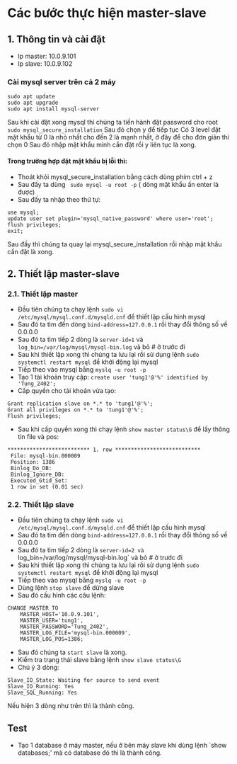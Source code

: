 # Các bước thực hiện master-slave
## 1. Thông tin và cài đặt
- Ip master: 10.0.9.101
- Ip slave: 10.0.9.102
### Cài mysql server trên cả 2 máy
```
sudo apt update
sudo apt upgrade
sudo apt install mysql-server
```

Sau khi cài đặt xong mysql thì chúng ta tiến hành đặt password cho root
`sudo mysql_secure_installation`
Sau đó chọn y để tiếp tục 
Có 3 level đặt mật khẩu từ 0 là nhỏ nhất cho đến 2 là mạnh nhất, ở đây để cho đơn giản thì chọn 0
Sau đó nhập mật khẩu mình cần đặt rồi y liên tục là xong.
#### Trong trường hợp đặt mật khẩu bị lỗi thì:
- Thoát khỏi mysql_secure_installation bằng cách dùng phím ctrl + z
- Sau đấy ta dùng ` sudo mysql -u root -p` ( dòng mật khẩu ấn enter là được)
- Sau đấy ta nhập theo thứ tự:
 ```
use mysql;
update user set plugin='mysql_native_password' where user='root';
flush privileges;
exit;
```
Sau đấy thì chúng ta quay lại mysql_secure_installation rồi nhập mật khẩu cần đặt là xong.
## 2. Thiết lập master-slave
### 2.1. Thiết lập master
- Đầu tiên chúng ta chạy lệnh `sudo vi /etc/mysql/mysql.conf.d/mysqld.cnf` để thiết lập cấu hình mysql
- Sau đó ta tìm đến dòng `bind-address=127.0.0.1` rồi thay đổi thông số về 0.0.0.0
- Sau đó ta tìm tiếp 2 dòng là `server-id=1` và `log_bin=/var/log/mysql/mysql-bin.log` và bỏ # ở trước đi
- Sau khi thiết lập xong thì chúng ta lưu lại rồi sử dụng lệnh `sudo systemctl restart mysql` để khởi động lại mysql
- Tiếp theo vào mysql bằng `myslq -u root -p`
- Tạo 1 tài khoản truy cập:
`create user 'tung1'@'%' identified by 'Tung_2402';`
- Cấp quyền cho tài khoản vừa tạo:
```
Grant replication slave on *.* to 'tung1'@'%';
Grant all privileges on *.* to 'tung1'@'%';
Flush privileges;
```
- Sau khi cấp quyền xong thì chạy lệnh `show master status\G` để lấy thông tin file và pos:
```
************************** 1. row ***************************
 File: mysql-bin.000009           
 Position: 1386       
 Binlog_Do_DB:
 Binlog_Ignore_DB:
 Executed_Gtid_Set:
 1 row in set (0.01 sec)
```
### 2.2. Thiết lập slave
- Đầu tiên chúng ta chạy lệnh `sudo vi /etc/mysql/mysql.conf.d/mysqld.cnf` để thiết lập cấu hình mysql
- Sau đó ta tìm đến dòng `bind-address=127.0.0.1` rồi thay đổi thông số về 0.0.0.0
- Sau đó ta tìm tiếp 2 dòng là `server-id=2 và `log_bin=/var/log/mysql/mysql-bin.log` và bỏ # ở trước đi
- Sau khi thiết lập xong thì chúng ta lưu lại rồi sử dụng lệnh `sudo systemctl restart mysql` để khởi động lại mysql
- Tiếp theo vào mysql bằng `myslq -u root -p`
- Dùng lệnh `stop slave` để dừng slave
- Sau đó cấu hình các câu lệnh:
```
CHANGE MASTER TO
	MASTER_HOST='10.0.9.101',
	MASTER_USER='tung1',
	MASTER_PASSWORD='Tung_2402',
	MASTER_LOG_FILE='mysql-bin.000009',
	MASTER_LOG_POS=1386;
```
- Sau đó chúng ta `start slave` là xong.
- Kiểm tra trạng thái slave bằng lệnh `show slave status\G`
- Chú ý 3 dòng:
```
Slave_IO_State: Waiting for source to send event
Slave_IO_Running: Yes
Slave_SQL_Running: Yes
```
Nếu hiện 3 dòng như trên thì là thành công.
## Test
- Tạo 1 database ở máy master, nếu ở bên máy slave khi dùng lệnh `show databases;' mà có database đó thì là thành công.
